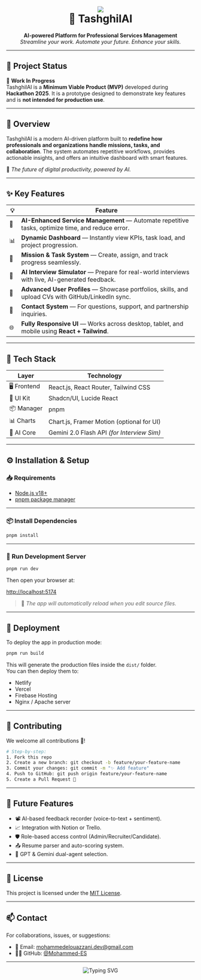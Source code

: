 
<h1 align="center">
  <img src="https://img.shields.io/badge/TashghilAI-Prototype-blueviolet?style=for-the-badge&logo=github" />
  <br/>
  🚀 TashghilAI
</h1>

<p align="center">
  <b>AI-powered Platform for Professional Services Management</b><br/>
  <i>Streamline your work. Automate your future. Enhance your skills.</i>
</p>

---

## 📌 Project Status

🚧 **Work In Progress**  
TashghilAI is a <strong>Minimum Viable Product (MVP)</strong> developed during **Hackathon 2025**. It is a prototype designed to demonstrate key features and is **not intended for production use**.

---

## 🎯 Overview

TashghilAI is a modern AI-driven platform built to **redefine how professionals and organizations handle missions, tasks, and collaboration**. The system automates repetitive workflows, provides actionable insights, and offers an intuitive dashboard with smart features.

🎥 _The future of digital productivity, powered by AI._

---

## ✨ Key Features

| 💡 | Feature |
|----|---------|
| 🤖 | **AI-Enhanced Service Management** — Automate repetitive tasks, optimize time, and reduce error. |
| 📊 | **Dynamic Dashboard** — Instantly view KPIs, task load, and project progression. |
| 🧩 | **Mission & Task System** — Create, assign, and track progress seamlessly. |
| 🧠 | **AI Interview Simulator** — Prepare for real-world interviews with live, AI-generated feedback. |
| 🧾 | **Advanced User Profiles** — Showcase portfolios, skills, and upload CVs with GitHub/LinkedIn sync. |
| 💬 | **Contact System** — For questions, support, and partnership inquiries. |
| 🌐 | **Fully Responsive UI** — Works across desktop, tablet, and mobile using **React + Tailwind**. |

---

## 🧰 Tech Stack

| Layer       | Technology                                |
|-------------|--------------------------------------------|
| 🖥️ Frontend | React.js, React Router, Tailwind CSS        |
| 🧩 UI Kit    | Shadcn/UI, Lucide React                    |
| 📦 Manager  | pnpm                                       |
| 📊 Charts   | Chart.js, Framer Motion (optional for UI)  |
| 🧠 AI Core  | Gemini 2.0 Flash API *(for Interview Sim)*  |

---

## ⚙️ Installation & Setup

### 📥 Requirements

- [Node.js v18+](https://nodejs.org/)
- [pnpm package manager](https://pnpm.io/installation)

---

### 📦 Install Dependencies

```bash
pnpm install
```

---

### 🔧 Run Development Server

```bash
pnpm run dev
```

Then open your browser at:

[http://localhost:5174](http://localhost:5174)

> 🧠 _The app will automatically reload when you edit source files._

---

## 🚀 Deployment

To deploy the app in production mode:

```bash
pnpm run build
```

This will generate the production files inside the `dist/` folder.  
You can then deploy them to:

- Netlify
- Vercel
- Firebase Hosting
- Nginx / Apache server


---

## 🤝 Contributing

We welcome all contributions 💙!

```bash
# Step-by-step:
1. Fork this repo
2. Create a new branch: git checkout -b feature/your-feature-name
3. Commit your changes: git commit -m "✨ Add feature"
4. Push to GitHub: git push origin feature/your-feature-name
5. Create a Pull Request 🚀
```

---

## 🧪 Future Features

- 📽️ AI-based feedback recorder (voice-to-text + sentiment).
- 📈 Integration with Notion or Trello.
- 🛡️ Role-based access control (Admin/Recruiter/Candidate).
- 📤 Resume parser and auto-scoring system.
- 🔄 GPT & Gemini dual-agent selection.

---

## 📄 License

This project is licensed under the [MIT License](LICENSE).

---

## 📫 Contact

For collaborations, issues, or suggestions:

- 📧 Email: [mohammedelouazzani.dev@gmail.com](mailto:mohammedelouazzani.dev@gmail.com)
- 🧑‍💻 GitHub: [@Mohammed-ES](https://github.com/Mohammed-ES)

---

<p align="center">
  <img src="https://readme-typing-svg.demolab.com?font=Fira+Code&size=22&pause=1000&color=00BFFF&width=435&lines=Empower+your+future+with+AI.;Automate.+Simulate.+Grow.;TashghilAI+is+just+the+start." alt="Typing SVG" />
</p>
